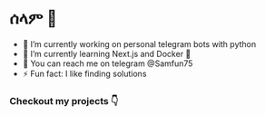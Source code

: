# ሰላም 👋


- 🔭 I’m currently working on personal telegram bots with python
- 🌱 I’m currently learning Next.js and Docker 🐳
- 💬 You can reach me on telegram @Samfun75
- ⚡ Fun fact: I like finding solutions

### Checkout my projects 👇
